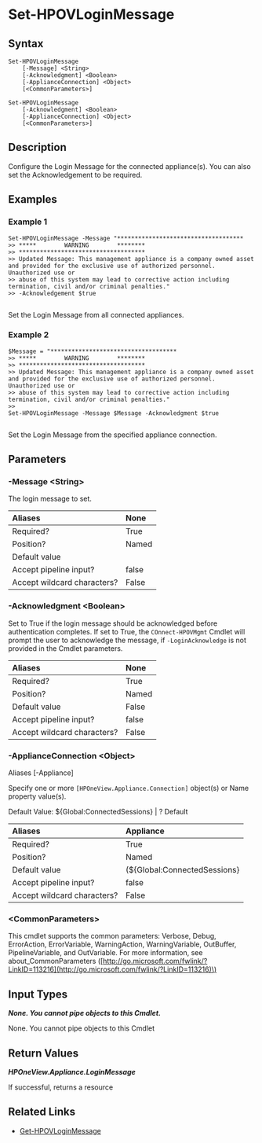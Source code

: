 ﻿---
description: 
---

# Set-HPOVLoginMessage

## Syntax

```text
Set-HPOVLoginMessage
    [-Message] <String>
    [-Acknowledgment] <Boolean>
    [-ApplianceConnection] <Object>
    [<CommonParameters>]
```

```text
Set-HPOVLoginMessage
    [-Acknowledgment] <Boolean>
    [-ApplianceConnection] <Object>
    [<CommonParameters>]
```

## Description

Configure the Login Message for the connected appliance(s).  You can also set the Acknowledgement to be required.
## Examples

###  Example 1 

```text
Set-HPOVLoginMessage -Message "************************************
>> *****        WARNING        ********
>> ************************************
>> Updated Message: This management appliance is a company owned asset and provided for the exclusive use of authorized personnel. Unauthorized use or
>> abuse of this system may lead to corrective action including termination, civil and/or criminal penalties."
>> -Acknowledgement $true


```

Set the Login Message from all connected appliances.

###  Example 2 

```text
$Message = "************************************
>> *****        WARNING        ********
>> ************************************
>> Updated Message: This management appliance is a company owned asset and provided for the exclusive use of authorized personnel. Unauthorized use or
>> abuse of this system may lead to corrective action including termination, civil and/or criminal penalties."
>>
Set-HPOVLoginMessage -Message $Message -Acknowledgment $true 


```

Set the Login Message from the specified appliance connection.

## Parameters

### -Message &lt;String&gt;

The login message to set.

| Aliases | None |
| :--- | :--- |
| Required? | True |
| Position? | Named |
| Default value |  |
| Accept pipeline input? | false |
| Accept wildcard characters? | False |

### -Acknowledgment &lt;Boolean&gt;

Set to True if the login message should be acknowledged before authentication completes.  If set to True, the `COnnect-HPOVMgmt` Cmdlet will prompt the user to acknowledge the message, if `-LoginAcknowledge` is not provided in the Cmdlet parameters.

| Aliases | None |
| :--- | :--- |
| Required? | True |
| Position? | Named |
| Default value | False |
| Accept pipeline input? | false |
| Accept wildcard characters? | False |

### -ApplianceConnection &lt;Object&gt;

Aliases [-Appliance]

Specify one or more `[HPOneView.Appliance.Connection]` object(s) or Name property value(s).

Default Value: ${Global:ConnectedSessions} | ? Default

| Aliases | Appliance |
| :--- | :--- |
| Required? | True |
| Position? | Named |
| Default value | (${Global:ConnectedSessions} | ? Default) |
| Accept pipeline input? | false |
| Accept wildcard characters? | False |

### &lt;CommonParameters&gt;

This cmdlet supports the common parameters: Verbose, Debug, ErrorAction, ErrorVariable, WarningAction, WarningVariable, OutBuffer, PipelineVariable, and OutVariable. For more information, see about\_CommonParameters \([http://go.microsoft.com/fwlink/?LinkID=113216](http://go.microsoft.com/fwlink/?LinkID=113216)\)

## Input Types

_**None. You cannot pipe objects to this Cmdlet.**_


 None. You cannot pipe objects to this Cmdlet 

## Return Values

_**HPOneView.Appliance.LoginMessage**_


 If successful, returns a resource

## Related Links

* [Get-HPOVLoginMessage](../appliance/get-hpovloginmessage.md)
